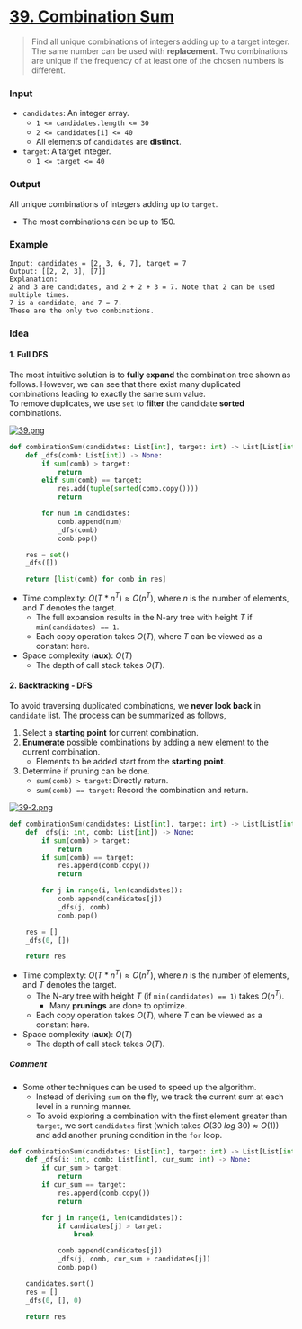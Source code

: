 # [39. Combination Sum](https://leetcode.com/problems/combination-sum/)
> Find all unique combinations of integers adding up to a target integer. The same number can be used with **replacement**. Two combinations are unique if the frequency of at least one of the chosen numbers is different.
### Input
* `candidates`: An integer array.
	* `1 <= candidates.length <= 30`
	* `2 <= candidates[i] <= 40`
	* All elements of `candidates` are **distinct**.
* `target`: A target integer.
	* `1 <= target <= 40`
### Output
All unique combinations of integers adding up to `target`.
* The most combinations can be up to 150.
### Example
```
Input: candidates = [2, 3, 6, 7], target = 7
Output: [[2, 2, 3], [7]]
Explanation:
2 and 3 are candidates, and 2 + 2 + 3 = 7. Note that 2 can be used multiple times.
7 is a candidate, and 7 = 7.
These are the only two combinations.
```
### Idea
#### 1. Full DFS
The most intuitive solution is to **fully expand** the combination tree shown as follows. However, we can see that there exist many duplicated combinations leading to exactly the same sum value.<br>
To remove duplicates, we use `set` to **filter** the candidate **sorted** combinations.

[![39.png](https://i.postimg.cc/J49FvRcn/39.png)](https://postimg.cc/xc3gbDZD)

```python
def combinationSum(candidates: List[int], target: int) -> List[List[int]]:
    def _dfs(comb: List[int]) -> None:
        if sum(comb) > target:
            return
        elif sum(comb) == target:
            res.add(tuple(sorted(comb.copy())))
            return

        for num in candidates:
            comb.append(num)
            _dfs(comb)
            comb.pop()

    res = set()
    _dfs([])

    return [list(comb) for comb in res]
```
* Time complexity: $O(T * n^T) \approx O(n^T)$, where $n$ is the number of elements, and $T$ denotes the target.
	* The full expansion results in the N-ary tree with height $T$ if `min(candidates) == 1`.
	* Each copy operation takes $O(T)$, where $T$ can be viewed as a constant here.
* Space complexity (**aux**): $O(T)$
	* The depth of call stack takes $O(T)$.
#### 2. Backtracking - DFS
To avoid traversing duplicated combinations, we **never look back** in `candidate` list. The process can be summarized as follows,
1. Select a **starting point** for current combination.
2. **Enumerate** possible combinations by adding a new element to the current combination.
    * Elements to be added start from the **starting point**.
3. Determine if pruning can be done.
	* `sum(comb) > target`: Directly return.
	* `sum(comb) == target`: Record the combination and return.

[![39-2.png](https://i.postimg.cc/PfFxgTzG/39-2.png)](https://postimg.cc/s17sSFNK)

```python
def combinationSum(candidates: List[int], target: int) -> List[List[int]]:
    def _dfs(i: int, comb: List[int]) -> None:
        if sum(comb) > target:
            return
        if sum(comb) == target:
            res.append(comb.copy())
            return

        for j in range(i, len(candidates)):
            comb.append(candidates[j])
            _dfs(j, comb)
            comb.pop()

    res = []
    _dfs(0, [])

    return res
```
* Time complexity: $O(T * n^T) \approx O(n^T)$, where $n$ is the number of elements, and $T$ denotes the target.
	* The N-ary tree with height $T$ (if `min(candidates) == 1`) takes $O(n^T)$.
		* Many **prunings** are done to optimize.
	* Each copy operation takes $O(T)$, where $T$ can be viewed as a constant here.
* Space complexity (**aux**): $O(T)$
	* The depth of call stack takes $O(T)$.
##### Comment
* Some other techniques can be used to speed up the algorithm.
	* Instead of deriving `sum` on the fly, we track the current sum at each level in a running manner.
	* To avoid exploring a combination with the first element greater than `target`, we sort `candidates` first (which takes $O(30\ log\ 30) \approx O(1)$) and add another pruning condition in the `for` loop.
```python
def combinationSum(candidates: List[int], target: int) -> List[List[int]]:
    def _dfs(i: int, comb: List[int], cur_sum: int) -> None:
        if cur_sum > target:
            return
        if cur_sum == target:
            res.append(comb.copy())
            return

        for j in range(i, len(candidates)):
            if candidates[j] > target:
                break

            comb.append(candidates[j])
            _dfs(j, comb, cur_sum + candidates[j])
            comb.pop()

    candidates.sort()
    res = []
    _dfs(0, [], 0)

    return res
```